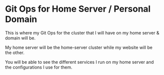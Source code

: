 # Git Ops for Home Server / Personal Domain

This is where my Git Ops for the cluster that I will have on my home server & domain will be.

My home server will be the home-server cluster while my website will be the other.

You will be able to see the different services I run on my home server and the configurations I use for them.
